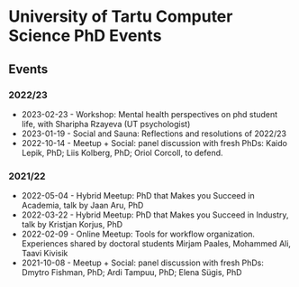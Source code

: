 # University of Tartu Computer Science PhD Events

## Events

### 2022/23
* 2023-02-23 - Workshop: Mental health perspectives on phd student life, with Sharipha Rzayeva (UT psychologist)
* 2023-01-19 - Social and Sauna: Reflections and resolutions of 2022/23
* 2022-10-14 - Meetup + Social: panel discussion with fresh PhDs: Kaido Lepik, PhD; Liis Kolberg, PhD; Oriol Corcoll, to defend.

### 2021/22
* 2022-05-04 - Hybrid Meetup: PhD that Makes you Succeed in Academia, talk by Jaan Aru, PhD
* 2022-03-22 - Hybrid Meetup: PhD that Makes you Succeed in Industry, talk by Kristjan Korjus, PhD
* 2022-02-09 - Online Meetup: Tools for workflow organization. Experiences shared by doctoral students Mirjam Paales, Mohammed Ali, Taavi Kivisik 
* 2021-10-08 - Meetup + Social: panel discussion with fresh PhDs: Dmytro Fishman, PhD; Ardi Tampuu, PhD; Elena Sügis, PhD
